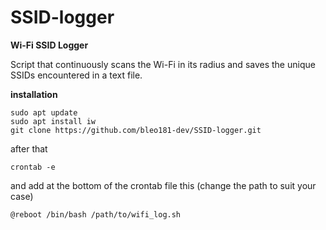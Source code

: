 # SSID-logger

**Wi-Fi SSID Logger**

Script that continuously scans the Wi-Fi in its radius and saves the unique SSIDs encountered in a text file.

**installation**

```
sudo apt update
sudo apt install iw
git clone https://github.com/bleo181-dev/SSID-logger.git
```

after that

```
crontab -e
```

and add at the bottom of the crontab file this (change the path to suit your case)

```
@reboot /bin/bash /path/to/wifi_log.sh
```
